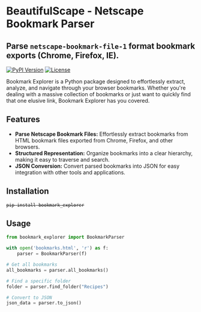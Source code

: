 
# BeautifulScape - Netscape Bookmark Parser
## Parse `netscape-bookmark-file-1`  format bookmark exports (Chrome, Firefox, IE).

[![PyPI Version](https://img.shields.io/pypi/v/bookmark_explorer.svg)](https://pypi.org/project/bookmark_explorer/)
[![License](https://img.shields.io/badge/License-MIT-blue.svg)](https://opensource.org/licenses/MIT)

Bookmark Explorer is a Python package designed to effortlessly extract, analyze, and navigate through your browser bookmarks. Whether you're dealing with a massive collection of bookmarks or just want to quickly find that one elusive link, Bookmark Explorer has you covered.

## Features

* **Parse Netscape Bookmark Files:**  Effortlessly extract bookmarks from HTML bookmark files exported from Chrome, Firefox, and other browsers.
* **Structured Representation:**  Organize bookmarks into a clear hierarchy, making it easy to traverse and search.
* **JSON Conversion:** Convert parsed bookmarks into JSON for easy integration with other tools and applications.

## Installation

<div>
<code style='text-decoration:line-through;'>pip install bookmark_explorer</code>
</div>

## Usage

```python
from bookmark_explorer import BookmarkParser

with open('bookmarks.html', 'r') as f:
    parser = BookmarkParser(f)

# Get all bookmarks
all_bookmarks = parser.all_bookmarks()

# Find a specific folder
folder = parser.find_folder("Recipes")

# Convert to JSON
json_data = parser.to_json()
```